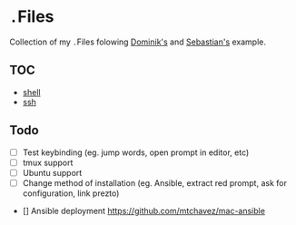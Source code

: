# `.`Files

Collection of my `.`Files folowing [Dominik's](https://github.com/dhabersack/dotfiles) and [Sebastian's](https://github.com/hypebeast/dotfiles) example.

## TOC
* [shell](.shell_config/README.md)
* [ssh](.ssh/README.md)

## Todo

- [ ] Test keybinding (eg. jump words, open prompt in editor, etc)
- [ ] tmux support
- [ ] Ubuntu support
- [ ] Change method of installation (eg. Ansible, extract red prompt, ask for configuration, link prezto)
- [] Ansible deployment https://github.com/mtchavez/mac-ansible